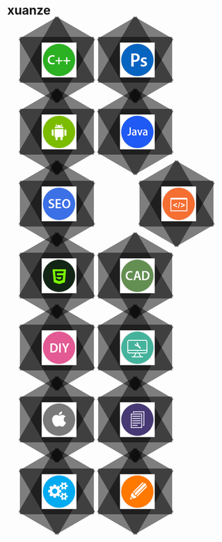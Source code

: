 # xuanze
<!DOCTYPE html>
<html><!- -根目录节点标签- ->
<head lang="en">
	<title>多边形导航</title>
	<meta charset="utf-8"><!- -字符编码（适用于多国语言）- ->
	<meta name="keywords" content="多边形导航">
	<meta name="description" content="多边形，导航，前端">
<style>/*样式的注释*/
       *{
       	margin:0;
       	padding:0;
       }
	   #nav{
        width:900px;
        height:500px;
        background-image: url(images/bodyBG.jpg);
        margin:100px auto;
	   }
	   #nav ul li{
	   	position:relative;
	   	list-style:none;
	   	float:left;
	   	width:170px;
	   	height: 105px;
	   	background:rgba(0,0,0,.5);
	   	margin:30px 5px;
	   }
	   #nav ul li.six{
	   	margin-left:100px;
	   }
	   /*#nav ul li div{
	   	position:absolute;
	   	top:0;
	   	left:0;
	   	width:170px;
	   	height:105px;
	   	background:rgba(0,0,0,.5);
	   }*/
	   .left{
	   	transform: rotate(60deg);
	   }
       .top{
	   	transform: rotate(60deg);
	   }  
	   #nav ul li:before,#nav ul li:after{
        content:"";
        position:absolute;
	   	top:0;
	   	left:0;
	   	width:170px;
	   	height:105px;
	   	background:rgba(0,0,0,.5);
	   	transform: rotate(60deg);
	   }
       #nav ul li:after{
     	transform: rotate(-60deg);
       }
       #nav ul li img{
       	position:absolute;
       	left:50px;
       	top:12.5px;
        z-index:3;
        transition: 3s;
       }
       #nav ul li img:hover{
        transform: rotate(360deg) scale(1.3);
       }
</style>
</head><!- -头部- ->
<body id="nav">
    <div>
        <ul>
            <li>
                <img src="images/1.png">
            </li>
            <li>
                <img src="images/2.png">
            </li>
            <li>
                <img src="images/3.png">
            </li>
            <li>
                <img src="images/4.png">
            </li>
            <li>
                <img src="images/5.png">
            </li>
            <li class="six">
                <img src="images/6.png">
            </li>
            <li>
                <img src="images/7.png">
            </li>
            <li>
                <img src="images/8.png">
            </li>
            <li>
                <img src="images/9.png">
            </li>
            <li>
                <img src="images/10.png">
            </li>
            <li>
                <img src="images/11.png">
            </li>
            <li>
                <img src="images/12.png">
            </li>
            <li>
                <img src="images/13.png">
            </li>
            <li>
                <img src="images/14.png">
            </li>
        </ul>
    </div>

</body><!- -身体- ->
</html>
